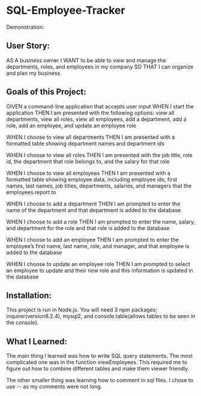 # SQL-Employee-Tracker

Demonstration:

## User Story:

AS A business owner
I WANT to be able to view and manage the departments, roles, and employees in my company
SO THAT I can organize and plan my business

## Goals of this Project:

GIVEN a command-line application that accepts user input
WHEN I start the application
THEN I am presented with the following options: view all departments, view all roles, view all employees, add a department, add a role, add an employee, and update an employee role

WHEN I choose to view all departments
THEN I am presented with a formatted table showing department names and department ids

WHEN I choose to view all roles
THEN I am presented with the job title, role id, the department that role belongs to, and the salary for that role

WHEN I choose to view all employees
THEN I am presented with a formatted table showing employee data, including employee ids, first names, last names, job titles, departments, salaries, and managers that the employees report to

WHEN I choose to add a department
THEN I am prompted to enter the name of the department and that department is added to the database

WHEN I choose to add a role
THEN I am prompted to enter the name, salary, and department for the role and that role is added to the database

WHEN I choose to add an employee
THEN I am prompted to enter the employee’s first name, last name, role, and manager, and that employee is added to the database

WHEN I choose to update an employee role
THEN I am prompted to select an employee to update and their new role and this information is updated in the database

## Installation:

This project is run in Node.js. 
You will need 3 npm packages; inquirer(version8.2.4), mysql2, and console.table(allows tables to be seen in the console).

## What I Learned:

The main thing I learned was how to write SQL query statements. The most complicated one was in the function viewEmployees. This required me to figure out how to combine different tables and make them viewer friendly. 

The other smaller thing was learning how to comment in sql files. I chose to use -- as my comments were not long. 




